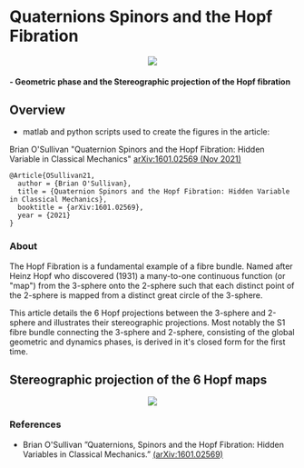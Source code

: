 # Quaternions Spinors and the Hopf Fibration


<center>
<img src="https://user-images.githubusercontent.com/62537514/140233035-0fa43290-0778-412a-960d-f29f5a913253.png" width="linewidth"/>
</center>

####   - Geometric phase and the Stereographic projection of the Hopf fibration


## Overview

* matlab and python scripts used to create the figures in the article:

Brian O'Sullivan "Quaternion Spinors and the Hopf Fibration: Hidden Variable in Classical Mechanics" [arXiv:1601.02569 (Nov 2021)](https://arxiv.org/abs/1601.02569v13)

```
@Article{OSullivan21,
  author = {Brian O'Sullivan},
  title = {Quaternion Spinors and the Hopf Fibration: Hidden Variable in Classical Mechanics},
  booktitle = {arXiv:1601.02569},
  year = {2021}
}
```

### About

The Hopf Fibration is a fundamental example of a fibre bundle. Named after Heinz Hopf who discovered (1931) a many-to-one continuous function (or "map") from the 3-sphere onto the 2-sphere such that each distinct point of the 2-sphere is mapped from a distinct great circle of the 3-sphere. 

This article details the 6 Hopf projections between the 3-sphere and 2-sphere and illustrates their stereographic projections. Most notably the S1 fibre bundle connecting the 3-sphere and 2-sphere, consisting of the global geometric and dynamics phases, is derived in it's closed form for the first time.


## Stereographic projection of the 6 Hopf maps

<center>
<img src="https://user-images.githubusercontent.com/62537514/140234321-7c7004ff-3961-4988-91a3-4b327fdc8faf.gif" width="linewidth"/>
</center>


### References

* Brian O'Sullivan ”Quaternions, Spinors and the Hopf Fibration: Hidden Variables in Classical Mechanics.” 
[(arXiv:1601.02569)](https://arxiv.org/abs/1601.02569v13)
